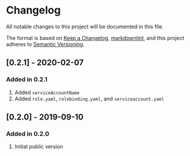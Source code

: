 # Changelog

All notable changes to this project will be documented in this file.

The format is based on [Keep a Changelog](https://keepachangelog.com/en/1.0.0/),
[markdownlint](https://dlaa.me/markdownlint/),
and this project adheres to [Semantic Versioning](https://semver.org/spec/v2.0.0.html).

## [0.2.1] - 2020-02-07

### Added in 0.2.1

1. Added `serviceAccountName`
1. Added `role.yaml`, `rolebinding.yaml`, and `serviceaccount.yaml`

## [0.2.0] - 2019-09-10

### Added in 0.2.0

1. Initial public version
